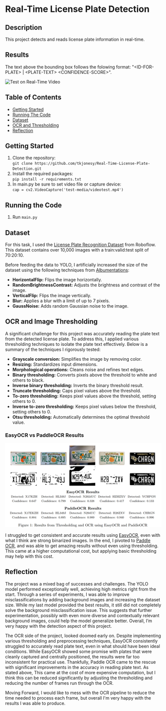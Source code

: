 # Real-Time License Plate Detection

## Description
This project detects and reads license plate information in real-time.

## Results
The text above the bounding box follows the folowing format: "&lt;ID-FOR-PLATE&gt; | &lt;PLATE-TEXT&gt; &lt;CONFIDENCE-SCORE&gt;".

![Test on Real-Time Video](media/test.gif)

## Table of Contents

- [Getting Started](#getting-started)
- [Running The Code](#running-the-code)
- [Dataset](#dataset)
- [OCR and Thresholding](#ocr-and-image-thresholding)
- [Reflection](#reflection)

## Getting Started

1. Clone the repository:<br>`git clone https://github.com/tkjonesy/Real-Time-License-Plate-Detection.git`
2. Install the required packages: <br> `pip install -r requirements.txt`
3. In main.py be sure to set video file or capture device: <br> `cap = cv2.VideoCapture('test-media/videotest.mp4')`

## Running the Code
1. Run `main.py`

## Dataset

For this task, I used the [License Plate Recognition Dataset](https://universe.roboflow.com/roboflow-universe-projects/license-plate-recognition-rxg4e) from Roboflow. This dataset contains over 10,000 images with a train:valid:test split of 70:20:10. 

Before feeding the data to YOLO, I artificially increased the size of the dataset using the following techniques from [Albumentations](https://albumentations.ai/docs/):

- **HorizontalFlip:** Flips the image horizontally.
- **RandomBrightnessContrast:** Adjusts the brightness and contrast of the image.
- **VerticalFlip:** Flips the image vertically.
- **Blur:** Applies a blur with a limit of up to 7 pixels.
- **GaussNoise:** Adds random Gaussian noise to the image.

## OCR and Image Thresholding

A significant challenge for this project was accurately reading the plate text from the detected license plate. To address this, I applied various thresholding techniques to isolate the plate text effectively. Below is a summary of the techniques I rigorously tested:

- **Grayscale conversion:** Simplifies the image by removing color.
- **Resizing:** Standardizes input dimensions.
- **Morphological operations:** Cleans noise and refines text edges.
- **Binary thresholding:** Converts pixels above the threshold to white and others to black.
- **Inverse binary thresholding:** Inverts the binary threshold result.
- **Truncate thresholding:** Caps pixel values above the threshold.
- **To-zero thresholding:** Keeps pixel values above the threshold, setting others to 0.
- **Inverse to-zero thresholding:** Keeps pixel values below the threshold, setting others to 0.
- **Otsu thresholding:** Automatically determines the optimal threshold value.

### EasyOCR vs PaddleOCR Results

![OCR/Thresholding Results](media/thresholding.png)

I struggled to get consistent and accurate results using [EasyOCR](https://github.com/JaidedAI/EasyOCR), even with what I think are strong binarized images. In the end, I pivoted to [Paddle OCR](https://github.com/PaddlePaddle/PaddleOCR), and was able to get amazing results without even using thresholding. This came at a higher computational cost, but applying basic thresholding may help with this cost.

## Reflection

The project was a mixed bag of successes and challenges. The YOLO model performed exceptionally well, achieving high metrics right from the start. Through a series of experiments, I was able to improve misclassifications by adding background images and increasing the dataset size. While my last model provided the best results, it still did not completely solve the background misclassification issue. This suggests that further experimentation, possibly with even more diverse and contextually relevant background images, could help the model generalize better. Overall, I’m very happy with the detection aspect of this project.

The OCR side of the project, looked doomed early on. Despite implementing various thresholding and preprocessing techniques, EasyOCR consistently struggled to accurately read plate text, even in what should have been ideal conditions. While EasyOCR showed some promise with plates that were cleanly captured and centrally positioned, the results were far too inconsistent for practical use. Thankfully, Paddle OCR came to the rescue with significant improvements in the accuracy in reading plate text. As stated above, This came at the cost of more expensive computation, but I think this can be reduced significantly by adjusting the thresholding and reducing the number of frames run through the OCR.

Moving Forward, I would like to mess with the OCR pipeline to reduce the time needed to process each frame, but overall I'm very happy with the results I was able to produce.
